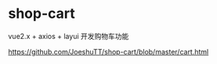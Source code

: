 # shop-cart
vue2.x + axios + layui 开发购物车功能

https://github.com/JoeshuTT/shop-cart/blob/master/cart.html
